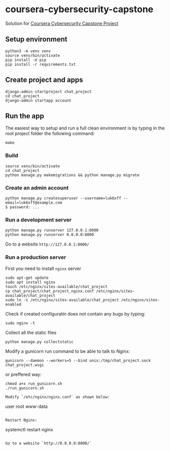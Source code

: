 # coursera-cybersecurity-capstone
Solution for [Coursera Cybersecurity Capstone Project](https://www.coursera.org/learn/cyber-security-capstone)


## Setup environment
```
python3 -m venv venv
source venv/bin/activate
pip install -U pip
pip install -r requirements.txt
```

## Create project and apps
```
django-admin startproject chat_project
cd chat_project
django-admin startapp account
```

## Run the app

The easiest way to setup and run a full clean environment is by typing in the root project folder the following command:
```
make
```

### Build
```
source venv/bin/activate
cd chat_project
python manage.py makemigrations && python manage.py migrate
```

### Create an admin account
```
python manage.py createsuperuser --username=luk6xff --email=luk6xff@example.com
$ password: ...
```

### Run a development server
```
python manage.py runserver 127.0.0.1:8000
python manage.py runserver 0.0.0.0:8000
```
Go to a website `http://127.0.0.1:8000/`

### Run a production server
First you need to install `nginx` server
```
sudo apt-get update
sudo apt install nginx
touch /etc/nginx/sites-available/chat_project
cp chat_project/chat_project_nginx.conf /etc/nginx/sites-available/chat_project
sudo ln -s /etc/nginx/sites-available/chat_project /etc/nginx/sites-enabled
```
Check if created configuratin does not contain any bugs by typing:
```
sudo nginx -t
```
Collect all the static files
```
python manage.py collectstatic
```

Modify a gunicorn run command to be able to talk to Nginx:
```
gunicorn --daemon --workers=5 --bind unix:/tmp/chat_project.sock chat_project.wsgi
```
or preffered way:
```
chmod a+x run_gunicorn.sh
./run_gunicorn.sh
```
```
Modify `/etc/nginx/nginx.conf` as shown below:
```
user root www-data
```

Restart Nginx:
```
systemctl restart nginx
```

Go to a website `http://0.0.0.0:8000/`